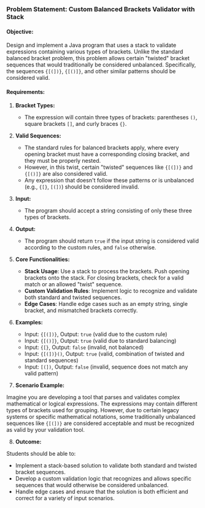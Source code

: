 ### **Problem Statement: Custom Balanced Brackets Validator with Stack**

#### **Objective:**

Design and implement a Java program that uses a stack to validate expressions containing various types of brackets. Unlike the standard balanced bracket problem, this problem allows certain "twisted" bracket sequences that would traditionally be considered unbalanced. Specifically, the sequences `{[(])}`, `{[()]}`, and other similar patterns should be considered valid.

#### **Requirements:**

1. **Bracket Types:**
    - The expression will contain three types of brackets: parentheses `()`, square brackets `[]`, and curly braces `{}`.

2. **Valid Sequences:**
    - The standard rules for balanced brackets apply, where every opening bracket must have a corresponding closing bracket, and they must be properly nested.
    - However, in this twist, certain "twisted" sequences like `{[(])}` and `{[()]}` are also considered valid.
    - Any expression that doesn't follow these patterns or is unbalanced (e.g., `{[}`, `[(])`) should be considered invalid.

3. **Input:**
    - The program should accept a string consisting of only these three types of brackets.

4. **Output:**
    - The program should return `true` if the input string is considered valid according to the custom rules, and `false` otherwise.

5. **Core Functionalities:**
    - **Stack Usage**: Use a stack to process the brackets. Push opening brackets onto the stack. For closing brackets, check for a valid match or an allowed "twist" sequence.
    - **Custom Validation Rules**: Implement logic to recognize and validate both standard and twisted sequences.
    - **Edge Cases**: Handle edge cases such as an empty string, single bracket, and mismatched brackets correctly.

6. **Examples:**
    - Input: `{[(])}`, Output: `true` (valid due to the custom rule)
    - Input: `{[()]}`, Output: `true` (valid due to standard balancing)
    - Input: `{[}`, Output: `false` (invalid, not balanced)
    - Input: `{[(])}()`, Output: `true` (valid, combination of twisted and standard sequences)
    - Input: `[(])`, Output: `false` (invalid, sequence does not match any valid pattern)

7. **Scenario Example:**

Imagine you are developing a tool that parses and validates complex mathematical or logical expressions. The expressions may contain different types of brackets used for grouping. However, due to certain legacy systems or specific mathematical notations, some traditionally unbalanced sequences like `{[(])}` are considered acceptable and must be recognized as valid by your validation tool.

8. **Outcome:**

Students should be able to:

- Implement a stack-based solution to validate both standard and twisted bracket sequences.
- Develop a custom validation logic that recognizes and allows specific sequences that would otherwise be considered unbalanced.
- Handle edge cases and ensure that the solution is both efficient and correct for a variety of input scenarios.

